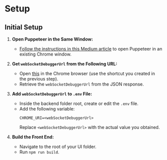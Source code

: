 # Setup

## Initial Setup

1. **Open Puppeteer in the Same Window:**

   - [Follow the instructions in this Medium article](https://medium.com/@jaredpotter1/connecting-puppeteer-to-existing-chrome-window-8a10828149e0) to open Puppeteer in an existing Chrome window.

2. **Get `webSocketDebuggerUrl` from the Following URL:**

   - Open [this](http://127.0.0.1:9222/json/version) in the Chrome browser (use the shortcut you created in the previous step).
   - Retrieve the `webSocketDebuggerUrl` from the JSON response.

3. **Add `webSocketDebuggerUrl` to `.env` File:**

   - Inside the backend folder root, create or edit the `.env` file.
   - Add the following variable:
     ```
     CHROME_URI=<webSocketDebuggerUrl>
     ```
     Replace `<webSocketDebuggerUrl>` with the actual value you obtained.

4. **Build the Front End:**
   - Navigate to the root of your UI folder.
   - Run `npm run build`.
